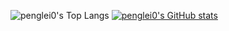 ![penglei0's Top Langs](https://github-readme-stats.vercel.app/api/top-langs/?username=penglei0)
[![penglei0's GitHub stats](https://github-readme-stats.vercel.app/api?username=penglei0)](https://github.com/penglei0/github-readme-stats)
